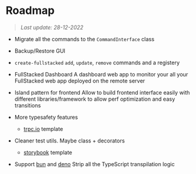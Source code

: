 # Roadmap

> *Last update: 28-12-2022*

- Migrate all the commands to the `CommandInterface` class

- Backup/Restore GUI

- `create-fullstacked` `add`, `update`, `remove` commands and a registery

- FullStacked Dashboard
  A dashboard web app to monitor your all your FullStacked web app deployed on the remote server

- Island pattern for frontend
  Allow to build frontend interface easily with different libraries/framework to allow perf optimization and easy transitions

- More typesafety features
  
  - [trpc.io](https://trpc.io/) template

- Cleaner test utils. 
  Maybe class + decorators
  
  - [storybook](https://storybook.js.org/) template

- Support [bun](https://bun.sh/) and [deno](https://deno.land/)
  Strip all the TypeScript transpilation logic

